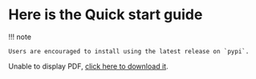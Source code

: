 
# Here is the Quick start guide

!!! note

    Users are encouraged to install using the latest release on `pypi`.

<object data="../quick-start-guide.pdf" type="application/pdf" width="100%" height="1000px">
  <p>Unable to display PDF, <a href="../quick-start-guide.pdf">click here to download it</a>.</p>
</object>
